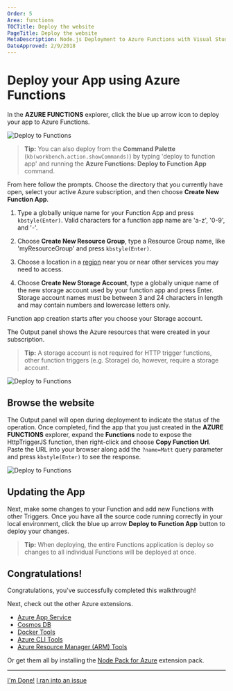 ```yaml
---
Order: 5
Area: functions
TOCTitle: Deploy the website
PageTitle: Deploy the website
MetaDescription: Node.js Deployment to Azure Functions with Visual Studio Code
DateApproved: 2/9/2018
---
```

# Deploy your App using Azure Functions

In the **AZURE FUNCTIONS** explorer, click the blue up arrow icon to deploy your app to Azure Functions.

![Deploy to Functions](/images/functions-extension/function-app-publish-project.png)

> **Tip:** You can also deploy from the **Command Palette** (`kb(workbench.action.showCommands)`) by typing 'deploy to function app' and running the **Azure Functions: Deploy to Function App** command.

From here follow the prompts. Choose the directory that you currently have open, select your active Azure subscription, and then choose **Create New Function App**.

1. Type a globally unique name for your Function App and press `kbstyle(Enter)`. Valid characters for a function app name are 'a-z', '0-9', and '-'.

2. Choose **Create New Resource Group**, type a Resource Group name, like 'myResourceGroup' and press `kbstyle(Enter)`.

3. Choose a location in a [region](https://azure.microsoft.com/en-us/regions/) near you or near other services you may need to access.

4. Choose **Create New Storage Account**, type a globally unique name of the new storage account used by your function app and press Enter. Storage account names must be between 3 and 24 characters in length and may contain numbers and lowercase letters only.

Function app creation starts after you choose your Storage account.

The Output panel shows the Azure resources that were created in your subscription.

> **Tip:** A storage account is not required for HTTP trigger functions, other function triggers (e.g. Storage) do, however, require a storage account.

![Deploy to Functions](/images/functions-extension/function-create-output.png)

## Browse the website

The Output panel will open during deployment to indicate the status of the operation. Once completed, find the app that you just created in the **AZURE FUNCTIONS** explorer, expand the **Functions** node to expose the HttpTriggerJS function, then right-click and choose **Copy Function Url**. Paste the URL into your browser along add the `?name=Matt` query parameter and press `kbstyle(Enter)` to see the response.

![Deploy to Functions](/images/functions-extension/functions-test-remote-browser.png)

## Updating the App

Next, make some changes to your Function and add new Functions with other Triggers. Once you have all the source code running correctly in your local environment, click the blue up arrow **Deploy to Function App** button to deploy your changes.

> **Tip:** When deploying, the entire Functions application is deploy so changes to all individual Functions will be deployed at once.

## Congratulations!

Congratulations, you've successfully completed this walkthrough!

Next, check out the other Azure extensions.

* [Azure App Service](https://marketplace.visualstudio.com/items?itemName=ms-azuretools.vscode-azureappservice)
* [Cosmos DB](https://marketplace.visualstudio.com/items?itemName=ms-azuretools.vscode-cosmosdb)
* [Docker Tools](https://marketplace.visualstudio.com/items?itemName=PeterJausovec.vscode-docker)
* [Azure CLI Tools](https://marketplace.visualstudio.com/items?itemName=ms-vscode.azurecli)
* [Azure Resource Manager (ARM) Tools](https://marketplace.visualstudio.com/items?itemName=msazurermtools.azurerm-vscode-tools)

Or get them all by installing the
[Node Pack for Azure](https://marketplace.visualstudio.com/items?itemName=ms-vscode.vscode-node-azure-pack) extension pack.

----

<a class="tutorial-next-btn" href="/docs">I'm Done!</a> <a class="tutorial-feedback-btn" onclick="reportIssue('node-deployment-azurefunctions', 'deploy-app')" href="javascript:void(0)">I ran into an issue</a>
